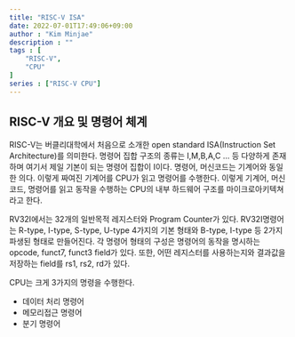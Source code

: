 ```yaml
---
title: "RISC-V ISA"
date: 2022-07-01T17:49:06+09:00
author : "Kim Minjae"
description : ""
tags : [
    "RISC-V",
    "CPU"
]
series : ["RISC-V CPU"]
---
```


## RISC-V 개요 및 명령어 체계
RISC-V는 버클리대학에서 처음으로 소개한 open standard ISA(Instruction Set Architecture)를 의미한다. 
명령어 집합 구조의 종류는 I,M,B,A,C ... 등 다양하게 존재하며 여기서 제일 기본이 되는 명령어 집합이 I이다. 
명령어, 머신코드는 기계어와 동일한 의다. 이렇게 짜여진 기계어를 CPU가 읽고 명령어를 수행한다. 이렇게 기계어, 머신코드, 명령어를 읽고 동작을 수행하는 CPU의 내부 하드웨어 구조를 마이크로아키텍쳐 라고 한다. 

RV32I에서는 32개의 일반목적 레지스터와 Program Counter가 있다.
RV32I명령어는 R-type, I-type, S-type, U-type 4가지의 기본 형태와 B-type, I-type 등 2가지 파생된 형태로 만들어진다. 각 명령어 형태의 구성은 명령어의 동작을 명시하는 opcode, funct7, funct3 field가 있다. 또한, 어떤 레지스터를 사용하는지와 결과값을 저장하는 field를 rs1, rs2, rd가 있다.

CPU는 크게 3가지의 명령을 수행한다.
* 데이터 처리 명령어
* 메모리접근 명령어
* 분기 명령어